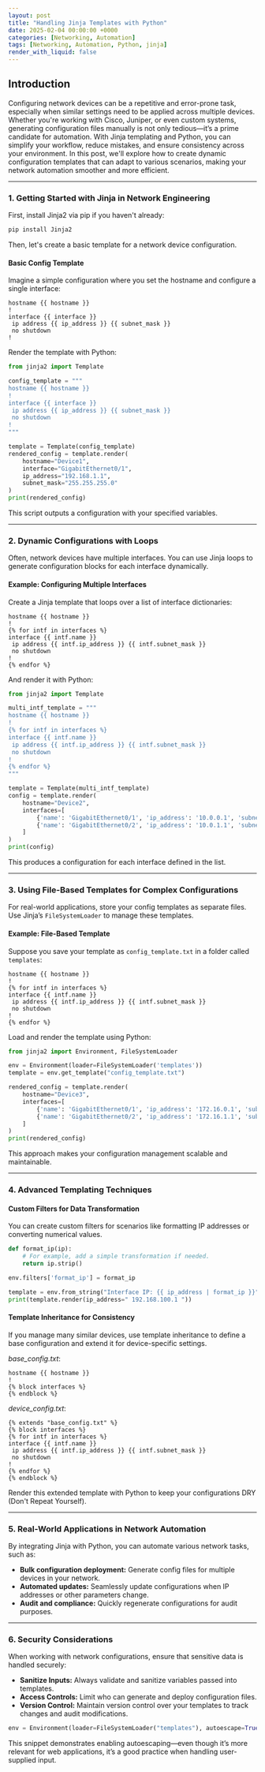 ```yaml
---
layout: post
title: "Handling Jinja Templates with Python"
date: 2025-02-04 00:00:00 +0000
categories: [Networking, Automation]
tags: [Networking, Automation, Python, jinja]
render_with_liquid: false
---
```

## Introduction

Configuring network devices can be a repetitive and error-prone task, especially when similar settings need to be applied across multiple devices. Whether you're working with Cisco, Juniper, or even custom systems, generating configuration files manually is not only tedious—it’s a prime candidate for automation. With Jinja templating and Python, you can simplify your workflow, reduce mistakes, and ensure consistency across your environment. In this post, we'll explore how to create dynamic configuration templates that can adapt to various scenarios, making your network automation smoother and more efficient.

---

### 1. Getting Started with Jinja in Network Engineering

First, install Jinja2 via pip if you haven't already:

```bash
pip install Jinja2
```

Then, let's create a basic template for a network device configuration.

#### Basic Config Template

Imagine a simple configuration where you set the hostname and configure a single interface:

```jinja
hostname {{ hostname }}
!
interface {{ interface }}
 ip address {{ ip_address }} {{ subnet_mask }}
 no shutdown
!
```

Render the template with Python:

```python
from jinja2 import Template

config_template = """
hostname {{ hostname }}
!
interface {{ interface }}
 ip address {{ ip_address }} {{ subnet_mask }}
 no shutdown
!
"""

template = Template(config_template)
rendered_config = template.render(
    hostname="Device1",
    interface="GigabitEthernet0/1",
    ip_address="192.168.1.1",
    subnet_mask="255.255.255.0"
)
print(rendered_config)
```

This script outputs a configuration with your specified variables.

---

### 2. Dynamic Configurations with Loops

Often, network devices have multiple interfaces. You can use Jinja loops to generate configuration blocks for each interface dynamically.

#### Example: Configuring Multiple Interfaces

Create a Jinja template that loops over a list of interface dictionaries:

```jinja
hostname {{ hostname }}
!
{% for intf in interfaces %}
interface {{ intf.name }}
 ip address {{ intf.ip_address }} {{ intf.subnet_mask }}
 no shutdown
!
{% endfor %}
```

And render it with Python:

```python
from jinja2 import Template

multi_intf_template = """
hostname {{ hostname }}
!
{% for intf in interfaces %}
interface {{ intf.name }}
 ip address {{ intf.ip_address }} {{ intf.subnet_mask }}
 no shutdown
!
{% endfor %}
"""

template = Template(multi_intf_template)
config = template.render(
    hostname="Device2",
    interfaces=[
        {'name': 'GigabitEthernet0/1', 'ip_address': '10.0.0.1', 'subnet_mask': '255.255.255.0'},
        {'name': 'GigabitEthernet0/2', 'ip_address': '10.0.1.1', 'subnet_mask': '255.255.255.0'}
    ]
)
print(config)
```

This produces a configuration for each interface defined in the list.

---

### 3. Using File-Based Templates for Complex Configurations

For real-world applications, store your config templates as separate files. Use Jinja’s `FileSystemLoader` to manage these templates.

#### Example: File-Based Template

Suppose you save your template as `config_template.txt` in a folder called `templates`:

```
hostname {{ hostname }}
!
{% for intf in interfaces %}
interface {{ intf.name }}
 ip address {{ intf.ip_address }} {{ intf.subnet_mask }}
 no shutdown
!
{% endfor %}
```

Load and render the template using Python:

```python
from jinja2 import Environment, FileSystemLoader

env = Environment(loader=FileSystemLoader('templates'))
template = env.get_template("config_template.txt")

rendered_config = template.render(
    hostname="Device3",
    interfaces=[
        {'name': 'GigabitEthernet0/1', 'ip_address': '172.16.0.1', 'subnet_mask': '255.255.0.0'},
        {'name': 'GigabitEthernet0/2', 'ip_address': '172.16.1.1', 'subnet_mask': '255.255.0.0'}
    ]
)
print(rendered_config)
```

This approach makes your configuration management scalable and maintainable.

---

### 4. Advanced Templating Techniques

#### Custom Filters for Data Transformation

You can create custom filters for scenarios like formatting IP addresses or converting numerical values.

```python
def format_ip(ip):
    # For example, add a simple transformation if needed.
    return ip.strip()

env.filters['format_ip'] = format_ip

template = env.from_string("Interface IP: {{ ip_address | format_ip }}")
print(template.render(ip_address=" 192.168.100.1 "))
```

#### Template Inheritance for Consistency

If you manage many similar devices, use template inheritance to define a base configuration and extend it for device-specific settings.

*base_config.txt*:
```jinja
hostname {{ hostname }}
!
{% block interfaces %}
{% endblock %}
```

*device_config.txt*:
```jinja
{% extends "base_config.txt" %}
{% block interfaces %}
{% for intf in interfaces %}
interface {{ intf.name }}
 ip address {{ intf.ip_address }} {{ intf.subnet_mask }}
 no shutdown
!
{% endfor %}
{% endblock %}
```

Render this extended template with Python to keep your configurations DRY (Don't Repeat Yourself).

---

### 5. Real-World Applications in Network Automation

By integrating Jinja with Python, you can automate various network tasks, such as:
- **Bulk configuration deployment:** Generate config files for multiple devices in your network.
- **Automated updates:** Seamlessly update configurations when IP addresses or other parameters change.
- **Audit and compliance:** Quickly regenerate configurations for audit purposes.

---

### 6. Security Considerations

When working with network configurations, ensure that sensitive data is handled securely:
- **Sanitize Inputs:** Always validate and sanitize variables passed into templates.
- **Access Controls:** Limit who can generate and deploy configuration files.
- **Version Control:** Maintain version control over your templates to track changes and audit modifications.

```python
env = Environment(loader=FileSystemLoader("templates"), autoescape=True)
```

This snippet demonstrates enabling autoescaping—even though it’s more relevant for web applications, it’s a good practice when handling user-supplied input.